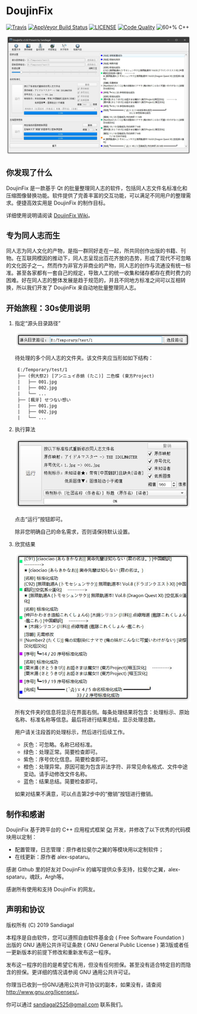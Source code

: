 # DoujinFix 

[![Travis](https://img.shields.io/travis/Sandiagal/DoujinFix.svg?style=flat-square&label=Travis+CI)](https://travis-ci.org/Sandiagal/DoujinFix)
[![AppVeyor Build Status](https://img.shields.io/appveyor/ci/Sandiagal/DoujinFix.svg?style=flat-square&label=AppVeyor&logo=appveyor)](https://ci.appveyor.com/project/Sandiagal/doujinfix/branch/master)
[![LICENSE](https://img.shields.io/github/license/Sandiagal/DoujinFix.svg?style=flat-square)](https://github.com/Sandiagal/DoujinFix/blob/master/LICENSE)
[![Code Quality](https://api.codacy.com/project/badge/Grade/bafffe84e9ac4c8dbb085fbf212b7097)](https://www.codacy.com/app/Sandiagal/DoujinFix?utm_source=github.com&amp;utm_medium=referral&amp;utm_content=Sandiagal/DoujinFix&amp;utm_campaign=Badge_Grade)
![60+% C++](https://img.shields.io/github/languages/top/Sandiagal/DoujinFix.svg?style=flat-square)

[download-badge]: https://img.shields.io/github/downloads/Sandiagal/DoujinFix/total.svg?style=flat-square "Download status"

![main](screenshots/main.png)

## 你发现了什么

DoujinFix 是一款基于 Qt 的批量整理同人志的软件，包括同人志文件名标准化和压缩图像替换功能。软件提供了完善丰富的交互功能，可以满足不同用户的整理需求。便捷高效实用是 DoujinFix 的制作目标。

详细使用说明请阅读 [DoujinFix Wiki](https://github.com/Sandiagal/DoujinFix/wiki)。

## 专为同人志而生

同人志为同人文化的产物，是指一群同好走在一起，所共同创作出版的书籍、刊物。在互联网模因的推动下，同人志呈现出百花齐放的态势，形成了现代不可忽略的文化因子之一。然而作为非官方非商业的产物，同人志的创作与流通没有统一标准。甚至各家都有一套自己的规定，导致人工的统一收集和储存都存在费时费力的困难。好在同人志的整体发展是趋于规范的，并且不同地方标准之间可以互相转换，所以我们开发了 DoujinFix 来自动地批量整理同人志。

## 开始旅程：30s使用说明

1. 指定“源头目录路径”

    ![path1](screenshots/path1.png) 
    
    待处理的多个同人志的文件夹。该文件夹应当形如如下结构：

        E:/Temporary/test/1
        ├── (例大祭2) [アンニュイ赤蛸 (たこ)] 二色蝶 (東方Project)
        |   ├── 001.jpg
        |   ├── 002.jpg
        |   └── ...
        ├── [楓牙] せつない想い
        |   ├── 001.jpg
        |   ├── 002.jpg
        |   └── ...

2. 执行算法

    ![setting1](screenshots/setting1.png)

    点击“运行”按钮即可。
    
    除非您明确自己的命名需求，否则请保持默认设置。

3. 欣赏结果

    ![log1](screenshots/log1.png)
    
    所有文件夹的信息将显示在界面右侧。每条处理结果将包含：处理标示、原始名称、标准名称等信息。最后将进行结果总结，显示处理总数。

    用户请关注段首的处理标示，然后进行后续工作。
    - 灰色：可忽略。名称已经标准。
    - 绿色：处理正常。简要检查即可。
    - 紫色：序号优化信息。简要检查即可。
    - 橙色：处理异常。原因可能为包含非法字符、非常见命名格式、文件中途变动。请手动修改文件名称。
    - 蓝色：结果总结。简要检查即可。

    如果对结果不满意，可以点击第2步中的“撤销”按钮进行撤销。

## 制作和感谢

DoujinFix 基于跨平台的 C++ 应用程式框架 [Qt](https://www.qt.io/) 开发，并修改了以下优秀的代码模块用以定制：

  - 配置管理，日志管理：原作者拉斐尔之翼的等模块用以定制软件；
  - 在线更新：原作者 alex-spataru。

感谢 Github 里的好友对 DoujinFix 的编写提供众多支持，拉斐尔之翼，alex-spataru，魂跃，Argh等。

感谢所有使用和支持 DoujinFix 的网友。

## 声明和协议

版权所有 (C) 2019 Sandiagal

本程序是自由软件，您可以遵照自由软件基金会 ( Free Software Foundation ) 出版的 GNU 通用公共许可证条款 ( GNU General Public License ) 第3版或者任一更新版本的前提下修改和重新发布这一程序。

发布这一程序的目的是希望它有用，但没有任何担保。甚至没有适合特定目的而隐含的担保。更详细的情况请参阅 GNU 通用公共许可证。

你理当已收到一份GNU通用公共许可协议的副本，如果没有，请查阅<http://www.gnu.org/licenses/>。

你可以通过 sandiagal2525@gmail.com 联系我们。
